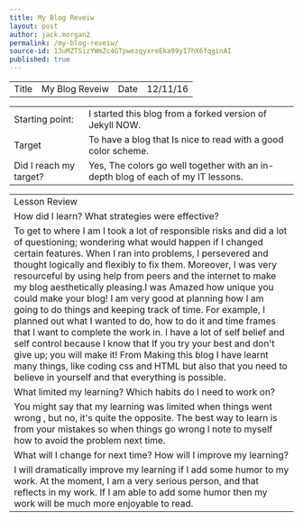 ```yaml
---
title: My Blog Reveiw
layout: post
author: jack.morgan2
permalink: /my-blog-reveiw/
source-id: 13uMZTSizYWmZc4GTpwezqyxreEka99yI7hX6fqginAI
published: true
---
```

<table>
  <tr>
    <td>Title</td>
    <td>My Blog Reveiw</td>
    <td>Date</td>
    <td>12/11/16</td>
  </tr>
</table>


<table>
  <tr>
    <td>Starting point:</td>
    <td>I started this blog from a forked version of Jekyll NOW.</td>
  </tr>
  <tr>
    <td>Target</td>
    <td>To have a blog that Is nice to read with a good color scheme.</td>
  </tr>
  <tr>
    <td>Did I reach my target? 
</td>
    <td>Yes, The colors go well together with an in-depth blog of each of my IT lessons.</td>
  </tr>
</table>


<table>
  <tr>
    <td>Lesson Review</td>
  </tr>
  <tr>
    <td>How did I learn? What strategies were effective? </td>
  </tr>
  <tr>
    <td>To get to where I am I  took a lot of responsible risks and did a lot of  questioning; wondering what would happen if I changed certain features. When I ran into problems, I persevered and  thought logically and flexibly  to fix them. Moreover, I was very resourceful by using help from peers and the internet to make my blog aesthetically pleasing.I was Amazed how unique you could make your blog! I am very good at planning how I am going to do things and keeping track of time. For example, I planned out what I wanted to do, how to do it and time frames that I want to complete the work in. I have a lot of self belief and self control because I know that If you try your best and don't give up; you will make it! From Making this blog I have learnt many things, like coding css and HTML but also that you need to believe in yourself and that everything is possible.</td>
  </tr>
  <tr>
    <td>What limited my learning? Which habits do I need to work on? </td>
  </tr>
  <tr>
    <td>You might say that my learning was limited when things went wrong , but no, it's quite the opposite. The best way to learn is from your mistakes so when things go wrong I note to myself how to avoid the problem next time.</td>
  </tr>
  <tr>
    <td>What will I change for next time? How will I improve my learning?</td>
  </tr>
  <tr>
    <td>I will dramatically improve my learning if I add some humor to my work. At the moment, I am a very serious person, and that reflects in my work. If I am able to add some humor then my work will be much more enjoyable to read.</td>
  </tr>
</table>


